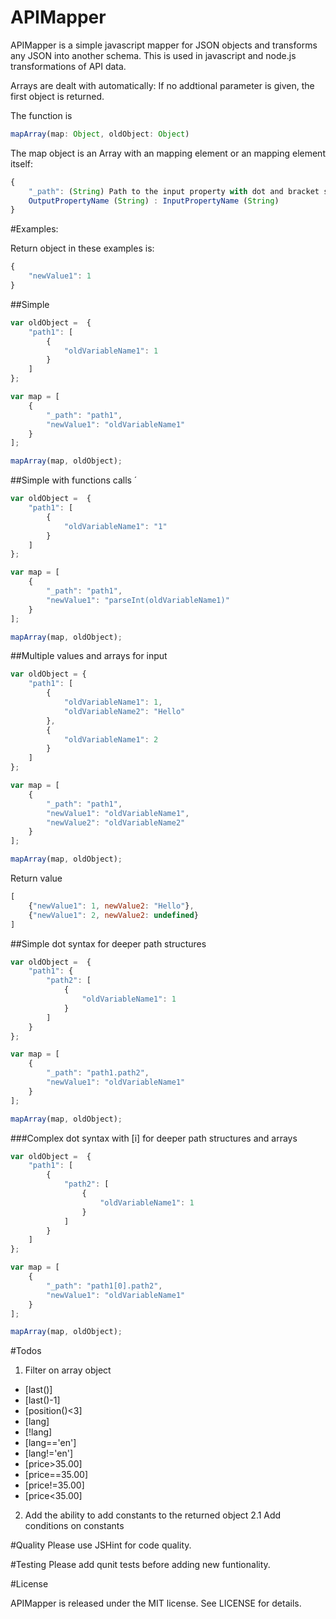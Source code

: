 APIMapper
=========

APIMapper is a simple javascript mapper for JSON objects and transforms any JSON into another schema. This is used in javascript and node.js transformations of API data.

Arrays are dealt with automatically: If no addtional parameter is given, the first object is returned.

The function is

```javascript
mapArray(map: Object, oldObject: Object)
```

The map object is an Array with an mapping element or an mapping element itself:

```javascript
{
	"_path": (String) Path to the input property with dot and bracket syntax. i.e. foo.bar[0].fox[12].rabbit
	OutputPropertyName (String) : InputPropertyName (String)
}
```

#Examples:

Return object in these examples is:

```javascript
{
	"newValue1": 1
}
```

##Simple

```javascript
var oldObject =  {
	"path1": [
		{
			"oldVariableName1": 1
		}
	]
};

var map = [
	{
		"_path": "path1", 
		"newValue1": "oldVariableName1"
	}
];

mapArray(map, oldObject);
```

##Simple with functions calls ´

```javascript
var oldObject =  {
	"path1": [
		{
			"oldVariableName1": "1"
		}
	]
};

var map = [
	{
		"_path": "path1", 
		"newValue1": "parseInt(oldVariableName1)"
	}
];

mapArray(map, oldObject);
```

##Multiple values and arrays for input

```javascript
var oldObject = {
	"path1": [
		{
			"oldVariableName1": 1, 
			"oldVariableName2": "Hello"
		}, 
		{
			"oldVariableName1": 2
		}
	]
};

var map = [
	{
		"_path": "path1", 
		"newValue1": "oldVariableName1",
		"newValue2": "oldVariableName2"
	}
];

mapArray(map, oldObject);
```

Return value

```javascript
[
	{"newValue1": 1, newValue2: "Hello"}, 
	{"newValue1": 2, newValue2: undefined}
]
```

##Simple dot syntax for deeper path structures

```javascript
var oldObject =  {
	"path1": {
		"path2": [
			{
				"oldVariableName1": 1
			}
		]
	}
};

var map = [
	{
		"_path": "path1.path2", 
		"newValue1": "oldVariableName1"
	}
];

mapArray(map, oldObject);
```

###Complex dot syntax with [i] for deeper path structures and arrays

```javascript
var oldObject =  {
	"path1": [
		{
			"path2": [
				{
					"oldVariableName1": 1
				}
			]
		}
	]
};

var map = [
	{
		"_path": "path1[0].path2",
		"newValue1": "oldVariableName1"
	}
];

mapArray(map, oldObject);
```

#Todos
1. Filter on array object
- [last()]
- [last()-1]
- [position()<3]
- [lang]
- [!lang]
- [lang=='en']
- [lang!='en']
- [price>35.00]
- [price==35.00]
- [price!=35.00]
- [price<35.00]

2. Add the ability to add constants to the returned object
2.1 Add conditions on constants

#Quality
Please use JSHint for code quality.

#Testing
Please add qunit tests before adding new funtionality. 

#License

APIMapper is released under the MIT license. See LICENSE for details.